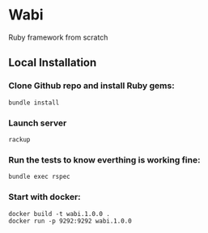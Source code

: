 # Wabi

Ruby framework from scratch

## Local Installation

### Clone Github repo and install Ruby gems:

```
bundle install
```

### Launch server

`rackup`

### Run the tests to know everthing is working fine:

`bundle exec rspec`

### Start with docker:

```
docker build -t wabi.1.0.0 .
docker run -p 9292:9292 wabi.1.0.0
```
